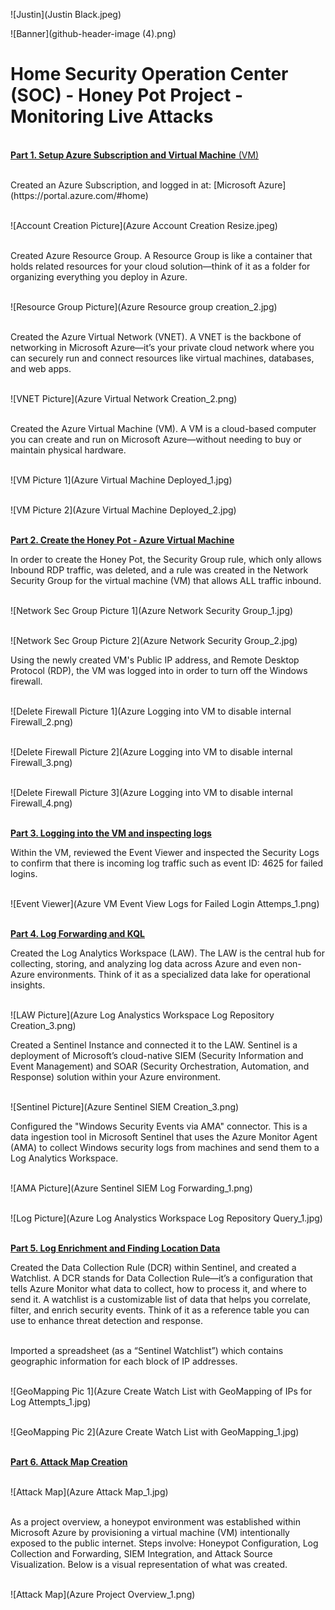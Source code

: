 ![Justin](Justin Black.jpeg)

![Banner](github-header-image (4).png)

# Home Security Operation Center (SOC) - Honey Pot Project - Monitoring Live Attacks

<br><ins>**Part 1. Setup Azure Subscription and Virtual Machine** (VM)</ins>

<br>
Created an Azure Subscription, and logged in at: [Microsoft Azure](https://portal.azure.com/#home)

<br>![Account Creation Picture](Azure Account Creation Resize.jpeg)

<br>Created Azure Resource Group. A Resource Group is like a container that holds related resources for your cloud solution—think of it as a folder for organizing everything you deploy in Azure.

<br>![Resource Group Picture](Azure Resource group creation_2.jpg)

<br>Created the Azure Virtual Network (VNET). A VNET is the backbone of networking in Microsoft Azure—it’s your private cloud network where you can securely run and connect resources like virtual machines, databases, and web apps.

<br>![VNET Picture](Azure Virtual Network Creation_2.png)

<br>Created the Azure Virtual Machine (VM). A VM is a cloud-based computer you can create and run on Microsoft Azure—without needing to buy or maintain physical hardware.

<br>![VM Picture 1](Azure Virtual Machine Deployed_1.jpg)<br>

<br>![VM Picture 2](Azure Virtual Machine Deployed_2.jpg)

<br><ins>**Part 2. Create the Honey Pot - Azure Virtual Machine**</ins><br>

In order to create the Honey Pot, the Security Group rule, which only allows Inbound RDP traffic, was deleted, and a rule was created in the Network Security Group for the virtual machine (VM) that allows ALL traffic inbound.<br>

<br>![Network Sec Group Picture 1](Azure Network Security Group_1.jpg)<br>

<br>![Network Sec Group Picture 2](Azure Network Security Group_2.jpg)<br>

Using the newly created VM's Public IP address, and Remote Desktop Protocol (RDP), the VM was logged into in order to turn off the Windows firewall.<br>

<br>![Delete Firewall Picture 1](Azure Logging into VM to disable internal Firewall_2.png)

<br>![Delete Firewall Picture 2](Azure Logging into VM to disable internal Firewall_3.png)

<br>![Delete Firewall Picture 3](Azure Logging into VM to disable internal Firewall_4.png)


<br><ins>**Part 3. Logging into the VM and inspecting logs**</ins><br>

Within the VM, reviewed the Event Viewer and inspected the Security Logs to confirm that there is incoming log traffic such as event ID: 4625 for failed logins.<br>

<br>![Event Viewer](Azure VM Event View Logs for Failed Login Attemps_1.png)<br>


<br><ins>**Part 4. Log Forwarding and KQL**</ins><br>

Created the Log Analytics Workspace (LAW). The LAW is the central hub for collecting, storing, and analyzing log data across Azure and even non-Azure environments. Think of it as a specialized data lake for operational insights.<br>

<br>![LAW Picture](Azure Log Analystics Workspace Log Repository Creation_3.png)<br>

Created a Sentinel Instance and connected it to the LAW. Sentinel is a deployment of Microsoft’s cloud-native SIEM (Security Information and Event Management) and SOAR (Security Orchestration, Automation, and Response) solution within your Azure environment.<br>

<br>![Sentinel Picture](Azure Sentinel SIEM Creation_3.png)<br>

Configured the "Windows Security Events via AMA" connector. This is a data ingestion tool in Microsoft Sentinel that uses the Azure Monitor Agent (AMA) to collect Windows security logs from machines and send them to a Log Analytics Workspace.<br>

<br>![AMA Picture](Azure Sentinel SIEM Log Forwarding_1.png)<br>

<br>![Log Picture](Azure Log Analystics Workspace Log Repository Query_1.jpg)<br>

<br><ins>**Part 5. Log Enrichment and Finding Location Data**</ins><br>

Created the Data Collection Rule (DCR) within Sentinel, and created a Watchlist. A DCR stands for Data Collection Rule—it’s a configuration that tells Azure Monitor what data to collect, how to process it, and where to send it. A watchlist is a customizable list of data that helps you correlate, filter, and enrich security events. Think of it as a reference table you can use to enhance threat detection and response.<br>

<br>Imported a spreadsheet (as a “Sentinel Watchlist”) which contains geographic information for each block of IP addresses.<br>

<br>![GeoMapping Pic 1](Azure Create Watch List with GeoMapping of IPs for Log Attempts_1.jpg)<br>

<br>![GeoMapping Pic 2](Azure Create Watch List with GeoMapping_1.jpg)<br>

<br><ins>**Part 6. Attack Map Creation**</ins><br>

<br>![Attack Map](Azure Attack Map_1.jpg)<br>

<br>As a project overview, a honeypot environment was established within Microsoft Azure by provisioning a virtual machine (VM) intentionally exposed to the public internet. Steps involve: Honeypot Configuration, Log Collection and Forwarding, SIEM Integration, and Attack Source Visualization. Below is a visual representation of what was created.<br>

<br>![Attack Map](Azure Project Overview_1.png)<br>



